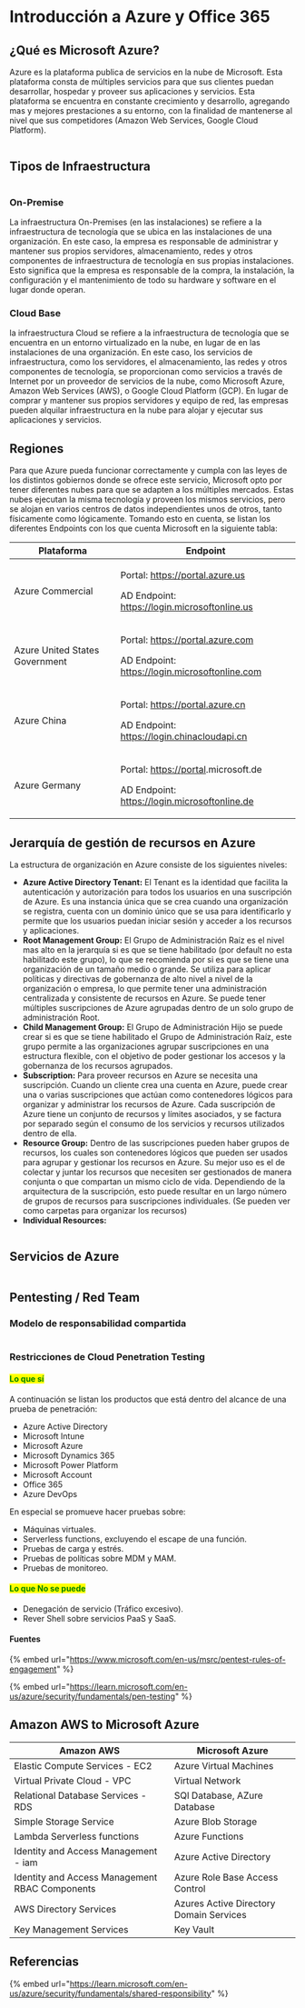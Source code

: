 # Introducción a Azure y Office 365

## ¿Qué es Microsoft Azure?

Azure es la plataforma publica de servicios en la nube de Microsoft. Esta plataforma consta de múltiples servicios para que sus clientes puedan desarrollar, hospedar y proveer sus aplicaciones y servicios. Esta plataforma se encuentra en constante crecimiento y desarrollo, agregando mas y mejores prestaciones a su entorno, con la finalidad de mantenerse al nivel que sus competidores (Amazon Web Services, Google Cloud Platform).

<figure><img src="../.gitbook/assets/image (3).png" alt=""><figcaption></figcaption></figure>

## Tipos de Infraestructura

<figure><img src="../.gitbook/assets/image (23).png" alt=""><figcaption></figcaption></figure>

### On-Premise&#x20;

La infraestructura On-Premises (en las instalaciones) se refiere a la infraestructura de tecnología que se ubica en las instalaciones de una organización. En este caso, la empresa es responsable de administrar y mantener sus propios servidores, almacenamiento, redes y otros componentes de infraestructura de tecnología en sus propias instalaciones. Esto significa que la empresa es responsable de la compra, la instalación, la configuración y el mantenimiento de todo su hardware y software en el lugar donde operan.

### Cloud Base

la infraestructura Cloud se refiere a la infraestructura de tecnología que se encuentra en un entorno virtualizado en la nube, en lugar de en las instalaciones de una organización. En este caso, los servicios de infraestructura, como los servidores, el almacenamiento, las redes y otros componentes de tecnología, se proporcionan como servicios a través de Internet por un proveedor de servicios de la nube, como Microsoft Azure, Amazon Web Services (AWS), o Google Cloud Platform (GCP). En lugar de comprar y mantener sus propios servidores y equipo de red, las empresas pueden alquilar infraestructura en la nube para alojar y ejecutar sus aplicaciones y servicios.

## Regiones

Para que Azure pueda funcionar correctamente y cumpla con las leyes de los distintos gobiernos donde se ofrece este servicio, Microsoft opto por tener diferentes nubes para que se adapten a los múltiples mercados. Estas nubes ejecutan la misma tecnología y proveen los mismos servicios, pero se alojan en varios centros de datos independientes unos de otros, tanto físicamente como lógicamente. Tomando esto en cuenta, se listan los diferentes Endpoints con los que cuenta Microsoft en la siguiente tabla:

| Plataforma                     | Endpoint                                                                                                                                                                              |
| ------------------------------ | ------------------------------------------------------------------------------------------------------------------------------------------------------------------------------------- |
| Azure Commercial               | <p>Portal: <a href="https://portal.azure.us/">https://portal.azure.us</a></p><p>AD Endpoint: <a href="https://login.microsoftonline.us/">https://login.microsoftonline.us</a></p>     |
| Azure United States Government | <p>Portal: <a href="https://portal.azure.com/">https://portal.azure.com</a></p><p>AD Endpoint: <a href="https://login.microsoftonline.com/">https://login.microsoftonline.com</a></p> |
| Azure China                    | <p>Portal: <a href="https://portal.azure.cn/">https://portal.azure.cn</a></p><p>AD Endpoint: <a href="https://login.chinacloudapi.cn/">https://login.chinacloudapi.cn</a></p>         |
| Azure Germany                  | <p>Portal: <a href="https://portal/">https://portal</a>.microsoft.de</p><p>AD Endpoint: https://login.microsoftonline.de</p>                                                          |



## &#x20;Jerarquía de gestión de recursos en Azure

La estructura de organización en Azure consiste de los siguientes niveles:

* **Azure Active Directory Tenant:** El Tenant es la identidad que facilita la autenticación y autorización para todos los usuarios en una suscripción de Azure. Es una instancia única que se crea cuando una organización se registra, cuenta con un dominio único que se usa para identificarlo y permite que los usuarios puedan iniciar sesión y acceder a los recursos y aplicaciones.
* **Root Management Group:** El Grupo de Administración Raíz es el nivel mas alto en la jerarquía si es que se tiene habilitado (por default no esta habilitado este grupo), lo que se recomienda por si es que se tiene una organización de un tamaño medio o grande. Se utiliza para aplicar políticas y directivas de gobernanza de alto nivel a nivel de la organización o empresa, lo que permite tener una administración centralizada y consistente de recursos en Azure. Se puede tener múltiples suscripciones de Azure agrupadas dentro de un solo grupo de administración Root. &#x20;
* **Child Management Group:** El Grupo de Administración Hijo se puede crear si es que se tiene habilitado el Grupo de Administración Raíz, este grupo permite a las organizaciones agrupar suscripciones en una estructura flexible, con el objetivo de poder gestionar los accesos y la gobernanza de los recursos agrupados.&#x20;
* **Subscription:** Para proveer recursos en Azure se necesita una suscripción. Cuando un cliente crea una cuenta en Azure, puede crear una o varias suscripciones que actúan como contenedores lógicos para organizar y administrar los recursos de Azure. Cada suscripción de Azure tiene un conjunto de recursos y límites asociados, y se factura por separado según el consumo de los servicios y recursos utilizados dentro de ella.
* **Resource Group:** Dentro de las suscripciones pueden haber grupos de recursos, los cuales son contenedores lógicos que pueden ser usados para agrupar y gestionar los recursos en Azure. Su mejor uso es el de colectar y juntar los recursos que necesiten ser gestionados de manera conjunta o que compartan un mismo ciclo de vida. Dependiendo de la arquitectura de la suscripción, esto puede resultar en un largo número de grupos de recursos para suscripciones individuales. (Se pueden ver como carpetas para organizar los recursos)
* **Individual Resources:**&#x20;

<figure><img src="../.gitbook/assets/image (24).png" alt=""><figcaption></figcaption></figure>



## Servicios de Azure

<figure><img src="../.gitbook/assets/image (9).png" alt=""><figcaption></figcaption></figure>

## Pentesting / Red Team

### Modelo de responsabilidad compartida

<figure><img src="../.gitbook/assets/image (6).png" alt=""><figcaption></figcaption></figure>

### Restricciones de Cloud Penetration Testing

#### <mark style="color:green;">Lo que sí</mark>

A continuación se listan los productos que está dentro del alcance de una prueba de penetración:

* Azure Active Directory
* Microsoft Intune
* Microsoft Azure
* Microsoft Dynamics 365
* Microsoft Power Platform
* Microsoft Account
* Office 365
* Azure DevOps

En especial se promueve hacer pruebas sobre:

* Máquinas virtuales.
* Serverless functions, excluyendo el escape de una función.
* Pruebas de carga y estrés.
* Pruebas de políticas sobre MDM y MAM.
* Pruebas de monitoreo.

#### <mark style="color:green;">Lo que No se puede</mark>

* Denegación de servicio (Tráfico excesivo).
* Rever Shell sobre servicios PaaS y SaaS.

#### Fuentes

{% embed url="https://www.microsoft.com/en-us/msrc/pentest-rules-of-engagement" %}

{% embed url="https://learn.microsoft.com/en-us/azure/security/fundamentals/pen-testing" %}

## Amazon AWS to Microsoft Azure

| Amazon AWS                                     | Microsoft Azure                         |
| ---------------------------------------------- | --------------------------------------- |
| Elastic Compute Services - EC2                 | Azure Virtual Machines                  |
| Virtual Private Cloud - VPC                    | Virtual Network                         |
| Relational Database Services - RDS             | SQl Database, AZure Database            |
| Simple Storage Service                         | Azure Blob Storage                      |
| Lambda Serverless functions                    | Azure Functions                         |
| Identity and Access Management - iam           | Azure Active Directory                  |
| Identity and Access Management RBAC Components | Azure Role Base Access Control          |
| AWS Directory Services                         | Azures Active Directory Domain Services |
| Key Management Services                        | Key Vault                               |



## Referencias

{% embed url="https://learn.microsoft.com/en-us/azure/security/fundamentals/shared-responsibility" %}

